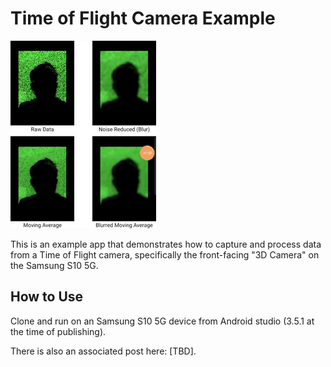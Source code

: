 # Time of Flight Camera Example 
<p><img src="docs/demo.gif"/></p>

This is an example app that demonstrates how to capture and process data from a Time of Flight camera, specifically the front-facing "3D Camera" on the Samsung S10 5G.

## How to Use
Clone and run on an Samsung S10 5G device from Android studio (3.5.1 at the time of publishing).

There is also an associated post here: [TBD].
